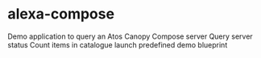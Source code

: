 # alexa-compose

Demo application to query an Atos Canopy Compose server
Query server status
Count items in catalogue
launch predefined demo blueprint
